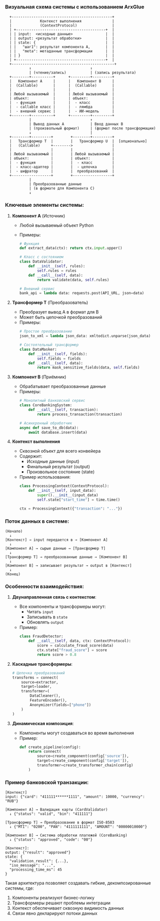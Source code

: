 ### Визуальная схема системы с использованием ArxGlue

```plaintext
  +----------------------------------------------+
  |             Контекст выполнения              |
  |             (ContextProtocol)                |
  | +-----------------------------------------+  |
  | | input:  <исходные данные>               |  |
  | | output: <результат обработки>           |  |
  | | state: {                                |  |
  | |   "шаг1": результат компонента A,       |  |
  | |   "meta": метаданные трансформации      |  |
  | | }                                       |  |
  | +-----------------------------------------+  |
  +-----------------------------------------------+
           ↑                           ↑
           | (чтение/запись)           | (запись результата)
  +--------+----------+      +---------+---------+
  |   Компонент A     |      |   Компонент B     |
  |  (Callable)       |      |  (Callable)       |
  |                   |      |                   |
  | Любой вызываемый  |      | Любой вызываемый  |
  | объект:           |      | объект:           |
  |  - функция        |      |  - класс          |
  |  - callable класс |      |  - лямбда         |
  |  - внешний сервис |      |  - ИИ-модель      |
  +--------+----------+      +---------+---------+
           |                           ↑
           | Вывод данных A            | Ввод данных B
           | (произвольный формат)     | (формат после трансформации)
           ↓                           |
  +--------+---------+        +--------+---------+
  |   Трансформер T  |        |   Трансформер U  |  [опционально]
  |   (Callable)     +-------->                  |
  |                  |        |                  |
  | Любой вызываемый |        | Любой вызываемый |
  | объект:          |        | объект:          |
  |  - функция       |        |  - класс         |
  |  - класс-адаптер |        |  - цепочка       |
  |  - шифратор      |        |  преобразований  |
  +------------------+        +------------------+
           |
           | Преобразованныe данные
           | (в формате для Компонента C)
           ↓
```

### Ключевые элементы системы:

1. **Компонент A** (Источник)
   - Любой вызываемый объект Python
   - Примеры:
  
     ```python
     # Функция
     def extract_data(ctx): return ctx.input.upper()
     
     # Класс с состоянием
     class DataValidator:
         def __init__(self, rules):
             self.rules = rules
         def __call__(self, data):
             return validate(data, self.rules)
     
     # Внешний сервис
     bank_api = lambda data: requests.post(API_URL, json=data)
     ```

2. **Трансформер T** (Преобразователь)
   - Преобразует вывод A в формат для B
   - Может быть цепочкой преобразований
   - Примеры:
     ```python
     # Простое преобразование
     json_to_xml = lambda json_data: xmltodict.unparse(json_data)
     
     # Состоятельный трансформер
     class DataMasker:
         def __init__(self, fields):
             self.fields = fields
         def __call__(self, data):
             return mask_sensitive_fields(data, self.fields)
     ```

3. **Компонент B** (Приёмник)
   - Обрабатывает преобразованные данные
   - Примеры:
     ```python
     # Монолитный банковский сервис
     class CoreBankingSystem:
         def __call__(self, transaction):
             return process_transaction(transaction)
     
     # Асинхронный обработчик
     async def save_to_db(data):
         await database.insert(data)
     ```

4. **Контекст выполнения**
   - Сквозной объект для всего конвейера
   - Содержит:
     - Исходные данные (input)
     - Финальный результат (output)
     - Произвольное состояние (state)
   - Пример использования:
     ```python
     class ProcessingContext(ContextProtocol):
         def __init__(self, input_data):
             super().__init__(input_data)
             self.state["start_time"] = time.time()
     
     ctx = ProcessingContext({"transaction": "..."})
     ```

### Поток данных в системе:

```plaintext
(Начало)
  ↓
[Контекст] → input передается в → [Компонент A]
  ↓
[Компонент A] → сырые данные → [Трансформер T]
  ↓
[Трансформер T] → преобразованные данные → [Компонент B]
  ↓
[Компонент B] → записывает результат → output в [Контекст]
  ↓
(Конец)
```

### Особенности взаимодействия:

1. **Двунаправленная связь с контекстом**:
   - Все компоненты и трансформеры могут:
     - Читать `input`
     - Записывать в `state`
     - Обновлять `output`
   - Пример:
     ```python
     class FraudDetector:
         def __call__(self, data, ctx: ContextProtocol):
             score = calculate_fraud_score(data)
             ctx.state["fraud_score"] = score
             return score > 0.8
     ```

2. **Каскадные трансформеры**:
   ```python
   # Цепочка преобразований
   transforms = connect(
       source=extractor,
       target=loader,
       transformer=(
           DataCleaner(),
           FeatureEncoder(),
           Anonymizer(fields=["phone"])
       )
   )
   ```

3. **Динамическая композиция**:
   - Компоненты могут создаваться во время выполнения
   - Пример:
     ```python
     def create_pipeline(config):
         return connect(
             source=create_component(config['source']),
             target=create_component(config['target']),
             transformer=create_transformer_chain(config)
         )
     ```

### Пример банковской транзакции:

```plaintext
[Контекст]
input: {"card": "411111******1111", "amount": 10000, "currency": "RUB"}

[Компонент A] → Валидация карты (CardValidator)
  ↓ {"status": "valid", "bin": "411111"}
  
[Трансформер T] → Преобразование в формат ISO-8583
  ↓ {"MTI": "0200", "PAN": "4111111111", "AMOUNT": "00000010000"}

[Компонент B] → Система обработки платежей (CoreBanking)
  ↓ {"status": "approved", "code": "00"}

[Контекст]:
output: {"result": "approved"}
state: {
  "validation_result": {...},
  "iso_message": "...",
  "processing_time_ms": 45
}
```

Такая архитектура позволяет создавать гибкие, декомпозированные системы, где:
1. Компоненты реализуют бизнес-логику
2. Трансформеры решают проблемы интеграции
3. Контекст обеспечивает сквозную видимость данных
4. Связи явно декларируют потоки данных
